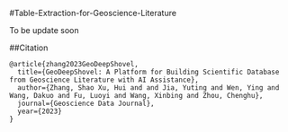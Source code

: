 #Table-Extraction-for-Geoscience-Literature

To be update soon

##Citation
```
@article{zhang2023GeoDeepShovel,
  title={GeoDeepShovel: A Platform for Building Scientific Database from Geoscience Literature with AI Assistance},
  author={Zhang, Shao Xu, Hui and and Jia, Yuting and Wen, Ying and Wang, Dakuo and Fu, Luoyi and Wang, Xinbing and Zhou, Chenghu},
  journal={Geoscience Data Journal},
  year={2023}
}
```
